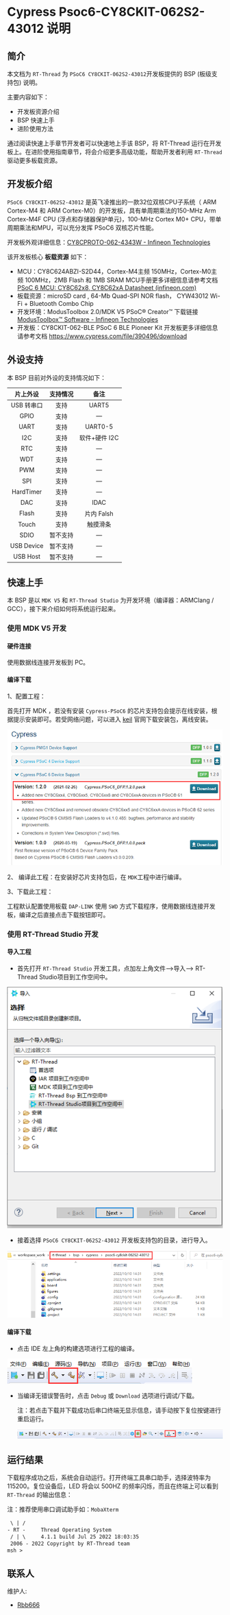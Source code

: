 # Cypress Psoc6-CY8CKIT-062S2-43012 说明

## 简介

本文档为 `RT-Thread` 为 `PSoC6 CY8CKIT-062S2-43012`开发板提供的 BSP (板级支持包) 说明。

主要内容如下：

- 开发板资源介绍
- BSP 快速上手
- 进阶使用方法

通过阅读快速上手章节开发者可以快速地上手该 BSP，将 RT-Thread 运行在开发板上。在进阶使用指南章节，将会介绍更多高级功能，帮助开发者利用 `RT-Thread` 驱动更多板载资源。

## 开发板介绍

`PSoC6 CY8CKIT-062S2-43012` 是英飞凌推出的一款32位双核CPU子系统（ ARM Cortex-M4 和 ARM Cortex-M0）的开发板，具有单周期乘法的150-MHz Arm Cortex-M4F CPU (浮点和存储器保护单元)，100-MHz Cortex M0+ CPU，带单周期乘法和MPU，可以充分发挥 PSoC6 双核芯片性能。

开发板外观详细信息：[CY8CPROTO-062-4343W - Infineon Technologies](https://www.infineon.com/cms/en/product/evaluation-boards/cy8cproto-062-4343w/)

该开发板核心 **板载资源** 如下：

- MCU：CY8C624ABZI-S2D44，Cortex-M4主频 150MHz，Cortex-M0主频 100MHz，2MB Flash 和 1MB SRAM
	    MCU手册更多详细信息请参考文档 [PSoC 6 MCU: CY8C62x8, CY8C62xA Datasheet (infineon.com)](https://www.infineon.com/dgdl/Infineon-PSOC_6_MCU_CY8C62X8_CY8C62XA-DataSheet-v17_00-EN.pdf?fileId=8ac78c8c7d0d8da4017d0ee7d03a70b1)
- 板载资源：microSD card , 64-Mb Quad-SPI NOR flash， CYW43012 Wi-Fi + Bluetooth Combo Chip
- 开发环境：ModusToolbox 2.0/MDK V5
		PSoC® Creator™ 下载链接 [ModusToolbox™ Software - Infineon Technologies](https://www.infineon.com/cms/en/design-support/tools/sdk/modustoolbox-software/)
- 开发板：CY8CKIT-062-BLE PSoC 6 BLE Pioneer Kit
		开发板更多详细信息请参考文档 https://www.cypress.com/file/390496/download

## 外设支持

本 BSP 目前对外设的支持情况如下：

| **片上外设** | **支持情况** |   **备注**    |
| :----------: | :----------: | :-----------: |
|  USB 转串口  |     支持     |     UART5     |
|     GPIO     |     支持     |       —       |
|     UART     |     支持     |    UART0-5    |
|     I2C      |     支持     | 软件+硬件 I2C |
|     RTC      |     支持     |       —       |
|     WDT      |     支持     |       —       |
|     PWM      |     支持     |       —       |
|     SPI      |     支持     |       —       |
|  HardTimer   |     支持     |       —       |
|     DAC      |     支持     |     IDAC      |
|    Flash     |     支持     |  片内 Falsh   |
|    Touch     |     支持     |   触摸滑条    |
|     SDIO     |   暂不支持   |       —       |
|  USB Device  |   暂不支持   |       —       |
|   USB Host   |   暂不支持   |       —       |

## 快速上手

本 BSP 是以 `MDK V5` 和 `RT-Thread Studio` 为开发环境（编译器：ARMClang / GCC），接下来介绍如何将系统运行起来。

### 使用 MDK V5 开发

#### 硬件连接

使用数据线连接开发板到 PC。

#### 编译下载

1、配置工程：

首先打开 MDK ，若没有安装 `Cypress-PSoC6` 的芯片支持包会提示在线安装，根据提示安装即可。若受网络问题，可以进入 [keil](https://www.keil.com/dd2/pack) 官网下载安装包，离线安装。

![mdk_package](./figures/mdk_package.png)

2、 编译此工程：在安装好芯片支持包后，在 `MDK`工程中进行编译。

3、下载此工程：

工程默认配置使用板载 `DAP-LINK` 使用 `SWD` 方式下载程序，使用数据线连接开发板，编译之后直接点击下载按钮即可。

### 使用 RT-Thread Studio 开发

#### 导入工程

* 首先打开  `RT-Thread Studio` 开发工具，点加左上角文件—>导入—> RT-Thread Studio项目到工作空间中。

![](./figures/studio1.png)

* 接着选择 `PSoC6 CY8CKIT-062S2-43012` 开发板支持包的目录，进行导入。

![](./figures/studio2.png)

#### 编译下载

* 点击 IDE 左上角的构建选项进行工程的编译。

![](./figures/studio3-build.png)

* 当编译无错误警告时，点击 `Debug` 或 `Download` 选项进行调试/下载。

  注：若点击下载并下载成功后串口终端无显示信息，请手动按下复位按键进行重启运行。

  ![](./figures/studio4-download.png)

## 运行结果

下载程序成功之后，系统会自动运行。打开终端工具串口助手，选择波特率为 115200。复位设备后，LED 将会以 500HZ 的频率闪烁，而且在终端上可以看到 `RT-Thread` 的输出信息：

注：推荐使用串口调试助手如：`MobaXterm`

```
 \ | /
- RT -     Thread Operating System
 / | \     4.1.1 build Jul 25 2022 18:03:35
 2006 - 2022 Copyright by RT-Thread team
msh >
```

## 联系人

维护人:

- [Rbb666](https://github.com/Rbb666)